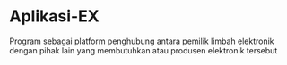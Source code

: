 # Aplikasi-EX
Program sebagai platform penghubung antara pemilik limbah elektronik dengan pihak lain yang membutuhkan atau produsen elektronik tersebut 
